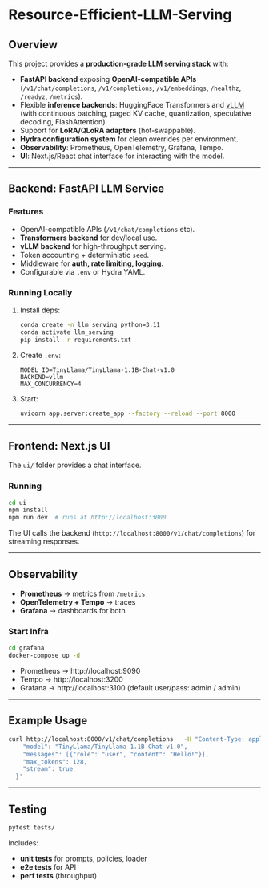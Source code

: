 # Resource-Efficient-LLM-Serving

## Overview
This project provides a **production-grade LLM serving stack** with:
- **FastAPI backend** exposing **OpenAI-compatible APIs** (`/v1/chat/completions`, `/v1/completions`, `/v1/embeddings`, `/healthz`, `/readyz`, `/metrics`).
- Flexible **inference backends**: HuggingFace Transformers and [vLLM](https://vllm.ai) (with continuous batching, paged KV cache, quantization, speculative decoding, FlashAttention).
- Support for **LoRA/QLoRA adapters** (hot-swappable).
- **Hydra configuration system** for clean overrides per environment.
- **Observability**: Prometheus, OpenTelemetry, Grafana, Tempo.
- **UI**: Next.js/React chat interface for interacting with the model.

---

## Backend: FastAPI LLM Service

### Features
- OpenAI-compatible APIs (`/v1/chat/completions` etc).
- **Transformers backend** for dev/local use.
- **vLLM backend** for high-throughput serving.
- Token accounting + deterministic `seed`.
- Middleware for **auth, rate limiting, logging**.
- Configurable via `.env` or Hydra YAML.

### Running Locally
1. Install deps:
   ```bash
   conda create -n llm_serving python=3.11
   conda activate llm_serving
   pip install -r requirements.txt
   ```
2. Create `.env`:
   ```env
   MODEL_ID=TinyLlama/TinyLlama-1.1B-Chat-v1.0
   BACKEND=vllm
   MAX_CONCURRENCY=4
   ```
3. Start:
   ```bash
   uvicorn app.server:create_app --factory --reload --port 8000
   ```

---

## Frontend: Next.js UI
The `ui/` folder provides a chat interface.

### Running
```bash
cd ui
npm install
npm run dev  # runs at http://localhost:3000
```

The UI calls the backend (`http://localhost:8000/v1/chat/completions`) for streaming responses.

---

## Observability
- **Prometheus** → metrics from `/metrics`
- **OpenTelemetry + Tempo** → traces
- **Grafana** → dashboards for both

### Start Infra
```bash
cd grafana
docker-compose up -d
```

- Prometheus → http://localhost:9090
- Tempo → http://localhost:3200
- Grafana → http://localhost:3100 (default user/pass: admin / admin)

---

## Example Usage
```bash
curl http://localhost:8000/v1/chat/completions   -H "Content-Type: application/json"   -d '{
    "model": "TinyLlama/TinyLlama-1.1B-Chat-v1.0",
    "messages": [{"role": "user", "content": "Hello!"}],
    "max_tokens": 128,
    "stream": true
  }'
```

---

## Testing
```bash
pytest tests/
```

Includes:
- **unit tests** for prompts, policies, loader
- **e2e tests** for API
- **perf tests** (throughput)
